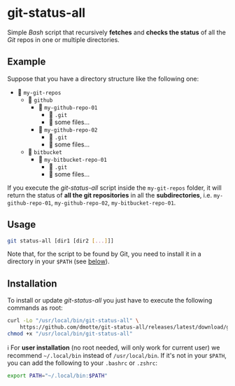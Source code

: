 # git-status-all

Simple *Bash* script that recursively **fetches** and **checks the status** of all the *Git* repos in one or multiple directories.

## Example

Suppose that you have a directory structure like the following one:

- :file_folder: `my-git-repos`
  - :file_folder: `github`
    - :file_folder: `my-github-repo-01`
      - :file_folder: `.git`
      - :page_facing_up: some files...
    - :file_folder: `my-github-repo-02`
      - :file_folder: `.git`
      - :page_facing_up: some files...
  - :file_folder: `bitbucket`
    - :file_folder: `my-bitbucket-repo-01`
      - :file_folder: `.git`
      - :page_facing_up: some files...

If you execute the *git-status-all* script inside the `my-git-repos` folder, it will return the status of **all the git repositories** in all the **subdirectories**, i.e. `my-github-repo-01`, `my-github-repo-02`, `my-bitbucket-repo-01`.

## Usage

```bash
git status-all [dir1 [dir2 [...]]]
```

Note that, for the script to be found by Git, you need to install it in a directory in your `$PATH` (see [below](#installation)).

## Installation

To install or update *git-status-all* you just have to execute the following commands as root:

```bash
curl -Lo "/usr/local/bin/git-status-all" \
    https://github.com/dmotte/git-status-all/releases/latest/download/git-status-all
chmod +x "/usr/local/bin/git-status-all"
```

:information_source: For **user installation** (no root needed, will only work for current user) we recommend `~/.local/bin` instead of `/usr/local/bin`. If it's not in your `$PATH`, you can add the following to your `.bashrc` or `.zshrc`:

```bash
export PATH="~/.local/bin:$PATH"
```

